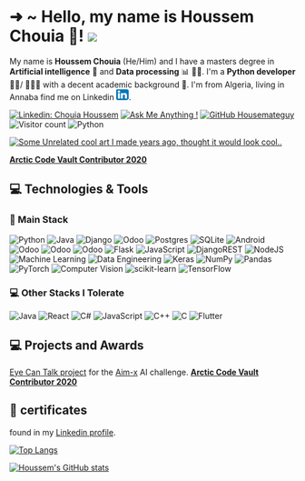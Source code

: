 # ➜  ~   Hello, my name is Houssem Chouia 🦾! <img src="https://raw.githubusercontent.com/MartinHeinz/MartinHeinz/master/wave.gif" width="30px">

My name is **Houssem Chouia** (He/Him) and I have a masters degree in **Artificial intelligence** 🤖 and **Data processing** 📊 👨‍🎓. I'm a **Python developer** 👨‍💻/ 🤖👨‍💻 with a decent academic background 🦾. I'm from Algeria, living in Annaba find me on Linkedin [![LinkedIn][3.2]][3].

[![Linkedin: Chouia Houssem](https://img.shields.io/badge/-ChouiaHoussem-blue?style=flat&logo=Linkedin&logoColor=white&link=https://www.linkedin.com/in/chouia-houssem/)](https://www.linkedin.com/in/chouia-houssem/)
[![Ask Me Anything !](https://img.shields.io/badge/Ask%20me-anything-1abc9c.svg)](mailto:chouia.houssem@email.com)
[![GitHub Housemateguy](https://img.shields.io/github/followers/housemateguy?label=follow&style=social)](https://github.com/housemateguy)
![Visitor count](https://shields-io-visitor-counter.herokuapp.com/badge?page=housemateguy)
![Python](https://img.shields.io/badge/python-3670A0?style=flat&logo=python&logoColor=ffdd54)

[![Some Unrelated cool art I made years ago, thought it would look cool..](https://images-wixmp-ed30a86b8c4ca887773594c2.wixmp.com/f/086063ff-75de-42c1-9ada-b879a51f81b4/darhrcw-3af2be04-2a1b-418d-b310-57b6459c8fbb.png?token=eyJ0eXAiOiJKV1QiLCJhbGciOiJIUzI1NiJ9.eyJzdWIiOiJ1cm46YXBwOjdlMGQxODg5ODIyNjQzNzNhNWYwZDQxNWVhMGQyNmUwIiwiaXNzIjoidXJuOmFwcDo3ZTBkMTg4OTgyMjY0MzczYTVmMGQ0MTVlYTBkMjZlMCIsIm9iaiI6W1t7InBhdGgiOiJcL2ZcLzA4NjA2M2ZmLTc1ZGUtNDJjMS05YWRhLWI4NzlhNTFmODFiNFwvZGFyaHJjdy0zYWYyYmUwNC0yYTFiLTQxOGQtYjMxMC01N2I2NDU5YzhmYmIucG5nIn1dXSwiYXVkIjpbInVybjpzZXJ2aWNlOmZpbGUuZG93bmxvYWQiXX0.pitFAJD4y8JkDKc59UpFfW59NhFMcqplNy0Qn0emICY)](https://www.deviantart.com/houssem8/art/Pixel-Louis-Little-Fighter-2-650840000)

[**Arctic Code Vault Contributor 2020**](https://archiveprogram.github.com/)

## 💻 Technologies & Tools
### 🔧 Main Stack
![Python](https://img.shields.io/badge/python-3670A0?style=flat&logo=python&logoColor=ffdd54) ![Java](https://img.shields.io/badge/java-%23ED8B00.svg?style=flat&logo=java&logoColor=white) ![Django](https://img.shields.io/badge/django-%23092E20.svg?style=flat&logo=django&logoColor=white) ![Odoo](https://img.shields.io/badge/12-Odoo-purple) ![Postgres](https://img.shields.io/badge/postgres-%23316192.svg?style=flat&logo=postgresql&logoColor=white) 	![SQLite](https://img.shields.io/badge/sqlite-%2307405e.svg?style=flat&logo=sqlite&logoColor=white) ![Android](https://img.shields.io/badge/Android-3DDC84?style=flat&logo=android&logoColor=white) ![Odoo](https://img.shields.io/badge/13-Odoo-purple) ![Odoo](https://img.shields.io/badge/14-Odoo-purple) ![Odoo](https://img.shields.io/badge/15-Odoo-purple) ![Flask](https://img.shields.io/badge/flask-%23000.svg?style=flat&logo=flask&logoColor=white) ![JavaScript](https://img.shields.io/badge/javascript-%23323330.svg?style=flat&logo=javascript&logoColor=%23F7DF1E) ![DjangoREST](https://img.shields.io/badge/DJANGO-REST-ff1709?style=flat&logo=django&logoColor=white&color=ff1709&labelColor=gray) ![NodeJS](https://img.shields.io/badge/node.js-6DA55F?style=flat&logo=node.js&logoColor=white) ![Machine Learning](https://img.shields.io/badge/%20-Machine%20Learning-yellowgreen) ![Data Engineering](https://img.shields.io/badge/%20-Data%20Engineering-blue) ![Keras](https://img.shields.io/badge/Keras-%23D00000.svg?style=flat&logo=Keras&logoColor=white) ![NumPy](https://img.shields.io/badge/numpy-%23013243.svg?style=flat&logo=numpy&logoColor=white) ![Pandas](https://img.shields.io/badge/pandas-%23150458.svg?style=flat&logo=pandas&logoColor=white) ![PyTorch](https://img.shields.io/badge/PyTorch-%23EE4C2C.svg?style=flat&logo=PyTorch&logoColor=white) ![Computer Vision](https://img.shields.io/badge/%20-Computer%20Vision-red) ![scikit-learn](https://img.shields.io/badge/scikit--learn-%23F7931E.svg?style=flat&logo=scikit-learn&logoColor=white) ![TensorFlow](https://img.shields.io/badge/TensorFlow-%23FF6F00.svg?style=flat&logo=TensorFlow&logoColor=white) 

### 💻 Other Stacks I Tolerate
![Java](https://img.shields.io/badge/java-%23ED8B00.svg?style=flat&logo=java&logoColor=white) ![React](https://img.shields.io/badge/react-%2320232a.svg?style=flat&logo=react&logoColor=%2361DAFB)  ![C#](https://img.shields.io/badge/c%23-%23239120.svg?style=flat&logo=c-sharp&logoColor=white) ![JavaScript](https://img.shields.io/badge/javascript-%23323330.svg?style=flat&logo=javascript&logoColor=%23F7DF1E) ![C++](https://img.shields.io/badge/c++-%2300599C.svg?style=flat&logo=c%2B%2B&logoColor=white) ![C](https://img.shields.io/badge/c-%2300599C.svg?style=flat&logo=c&logoColor=white) ![Flutter](https://img.shields.io/badge/Flutter-%2302569B.svg?style=flat&logo=Flutter&logoColor=white)

## 💻 Projects and Awards

[Eye Can Talk project](https://eyecantalk.ga/) for the [Aim-x](https://aim-x.org/) AI challenge.
[**Arctic Code Vault Contributor 2020**](https://archiveprogram.github.com/)

## 🔧 certificates

found in my [Linkedin profile](https://www.linkedin.com/in/chouia-houssem/#certifications-section).

[3.2]: https://raw.githubusercontent.com/housemateguy/housemateguy/main/linkedin.png (LinkedIn icon without padding)


[![Top Langs](https://github-readme-stats.vercel.app/api/top-langs/?username=housemateguy&layout=compact)](https://github.com/housemateguy/) 

[![Houssem's GitHub stats](https://github-readme-stats.vercel.app/api?username=housemateguy)](https://github.com/anuraghazra/github-readme-stats)

[3.2]: https://raw.githubusercontent.com/housemateguy/housemateguy/main/linkedin.png (LinkedIn icon without padding)

[3]: https://www.linkedin.com/in/chouia-houssem/
